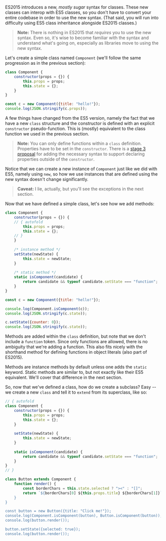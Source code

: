 ES2015 introduces a new, _mostly sugar_ syntax for classes. These new classes can interop with ES5 classes, so you don't have to convert your entire codebase in order to use the new syntax. (That said, you will run into difficulty using ES5 class inheritance alongside ES2015 classes.)

> **Note:** There is nothing in ES2015 that _requires_ you to use the new syntax. Even so, it's wise to become familiar with the syntax and understand what's going on, especially as libraries move to using the new syntax.

Let's create a simple class named `Component` (we'll follow the same progression as in the previous section):

```javascript runnable
class Component {
    constructor(props = {}) {
        this.props = props;
        this.state = {};
    }
}

const c = new Component({title: "hello!"});
console.log(JSON.stringify(c.props));
```

A few things have changed from the ES5 version, namely the fact that we have a new `class` structure and the constructor is defined with an explicit `constructor` pseudo-function. This is (mostly) equivalent to the class function we used in the previous section.

> **Note:** You can only define functions within a `class` definition. Properties have to be set in the `constructor`. There is a [stage 3 proposal](https://tc39.github.io/proposal-class-fields/) for adding the necessary syntax to support declaring properties outside of the `constructor`.

Notice that we can create a new instance of `Component` just like we did with ES5, namely using `new`, so how we use instances that are defined using the new syntax doesn't change significantly.

> **Caveat:** I lie, actually, but you'll see the exceptions in the next section.

Now that we have defined a simple class, let's see how we add methods:

```javascript runnable
class Component {
    constructor(props = {}) {
    // { autofold
        this.props = props;
        this.state = {};
    // }
    }
    
    /* instance method */
    setState(newState) {
        this.state = newState;
    }
    
    /* static method */
    static isComponent(candidate) {
        return candidate && typeof candidate.setState === "function";
    }
}

const c = new Component({title: "hello!"});

console.log(Component.isComponent(c));
console.log(JSON.stringify(c.state));

c.setState({counter: 0});
console.log(JSON.stringify(c.state));
```

Methods are added within the `class` definition, but note that we don't include a `function` token. Since only functions are allowed, there is no ambiguity that we're adding a function. This also fits nicely with the shorthand method for defining functions in object literals (also part of ES2015).

Methods are instance methods by default unless one adds the `static` keyword. Static methods are similar to, but not exactly like their ES5 equivalent. We'll cover that difference in the next section.

So, now that we've defined a class, how do we create a subclass? Easy -- we create a new `class` and tell it to `extend` from its superclass, like so:

```javascript runnable
// { autofold
class Component {
    constructor(props = {}) {
        this.props = props;
        this.state = {};
    }
    
    setState(newState) {
        this.state = newState;
    }
    
    static isComponent(candidate) {
        return candidate && typeof candidate.setState === "function";
    }
}
// }

class Button extends Component {
    function render() {
        const borderChars = this.state.selected ? "><" : "[]";
        return `${borderChars[0] ${this.props.title} ${borderChars[1]}`;
    }
}

const button = new Button({title: "Click me!"});
console.log(Component.isComponent(button), Button.isComponent(button));
console.log(button.render());

button.setState({selected: true});
console.log(button.render());
```

